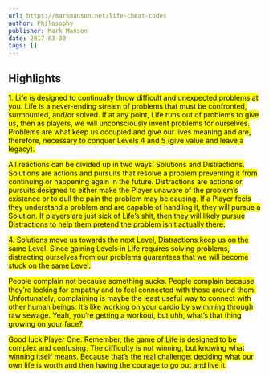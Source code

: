 ```yaml
---
url: https://markmanson.net/life-cheat-codes
author: Philosophy
publisher: Mark Manson
date: 2017-03-30
tags: []
---
```


## Highlights
<mark>1. Life is designed to continually throw difficult and unexpected problems at you. Life is a never-ending stream of problems that must be confronted, surmounted, and/or solved. If at any point, Life runs out of problems to give us, then as players, we will unconsciously invent problems for ourselves. Problems are what keep us occupied and give our lives meaning and are, therefore, necessary to conquer Levels 4 and 5 (give value and leave a legacy).</mark>

<mark>All reactions can be divided up in two ways: Solutions and Distractions. Solutions are actions and pursuits that resolve a problem preventing it from continuing or happening again in the future. Distractions are actions or pursuits designed to either make the Player unaware of the problem’s existence or to dull the pain the problem may be causing. If a Player feels they understand a problem and are capable of handling it, they will pursue a Solution. If players are just sick of Life’s shit, then they will likely pursue Distractions to help them pretend the problem isn’t actually there.</mark>

<mark>4. Solutions move us towards the next Level, Distractions keep us on the same Level. Since gaining Levels in Life requires solving problems, distracting ourselves from our problems guarantees that we will become stuck on the same Level.</mark>

<mark>People complain not because something sucks. People complain because they’re looking for empathy and to feel connected with those around them. Unfortunately, complaining is maybe the least useful way to connect with other human beings. It’s like working on your cardio by swimming through raw sewage. Yeah, you’re getting a workout, but uhh, what’s that thing growing on your face?</mark>

<mark>Good luck Player One. Remember, the game of Life is designed to be complex and confusing. The difficulty is not winning, but knowing what winning itself means. Because that’s the real challenge: deciding what our own life is worth and then having the courage to go out and live it.</mark>


